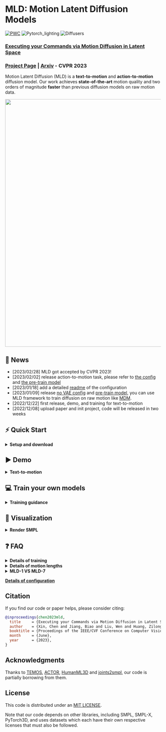 # MLD: Motion Latent Diffusion Models

[![PWC](https://img.shields.io/endpoint.svg?url=https://paperswithcode.com/badge/executing-your-commands-via-motion-diffusion/motion-synthesis-on-humanml3d)](https://paperswithcode.com/sota/motion-synthesis-on-humanml3d?p=executing-your-commands-via-motion-diffusion)
![Pytorch_lighting](https://img.shields.io/badge/Pytorch_lighting->=1.7-Blue?logo=Pytorch) ![Diffusers](https://img.shields.io/badge/Diffusers->=0.7.2-Red?logo=diffusers)

### [Executing your Commands via Motion Diffusion in Latent Space](https://chenxin.tech/mld)
### [Project Page](https://chenxin.tech/mld) | [Arxiv](https://arxiv.org/abs/2212.04048) - CVPR 2023

Motion Latent Diffusion (MLD) is a **text-to-motion** and **action-to-motion** diffusion model. Our work achieves **state-of-the-art** motion quality and two orders of magnitude **faster** than previous diffusion models on raw motion data.

<p float="center">
  <img src="https://user-images.githubusercontent.com/16475892/209251515-ea88127b-0783-4a88-a8c1-2e478f7210a2.png" width="800" />
</p>

## 🚩 News
- [2023/02/28] MLD got accepted by CVPR 2023!
- [2023/02/02] release action-to-motion task, please refer to [the config](https://github.com/ChenFengYe/motion-latent-diffusion/blob/main/configs/config_mld_humanact12.yaml) and [the pre-train model](https://drive.google.com/file/d/1G9O5arldtHvB66OPr31oE_rJG1bH_R39/view)
- [2023/01/18] add a detailed [readme](https://github.com/ChenFengYe/motion-latent-diffusion/tree/main/configs) of the configuration
- [2023/01/09] release [no VAE config](https://github.com/ChenFengYe/motion-latent-diffusion/blob/main/configs/config_novae_humanml3d.yaml) and [pre-train model](https://drive.google.com/file/d/1_mgZRWVQ3jwU43tLZzBJdZ28gvxhMm23/view), you can use MLD framework to train diffusion on raw motion like [MDM](https://github.com/GuyTevet/motion-diffusion-model).
- [2022/12/22] first release, demo, and training for text-to-motion
- [2022/12/08] upload paper and init project, code will be released in two weeks

## ⚡ Quick Start

<details>
  <summary><b>Setup and download</b></summary>
  
### 1. Conda environment

```
conda create python=3.9 --name mld
conda activate mld
```

Install the packages in `requirements.txt` and install [PyTorch 1.12.1](https://pytorch.org/)

```
pip install -r requirements.txt
```

We test our code on Python 3.9.12 and PyTorch 1.12.1.

### 2. Dependencies

Run the script to download dependencies materials:

```
bash prepare/download_smpl_model.sh
bash prepare/prepare_clip.sh
```

For Text to Motion Evaluation

```
bash prepare/download_t2m_evaluators.sh
```

### 3. Pre-train model

Run the script to download the pre-train model

```
bash prepare/download_pretrained_models.sh
```

### 4. (Optional) Download manually

Visit [the Google Driver](https://drive.google.com/drive/folders/1U93wvPsqaSzb5waZfGFVYc4tLCAOmB4C) to download the previous dependencies and model.
</details>

## ▶️ Demo

<details>
  <summary><b>Text-to-motion</b></summary>

We support text file or keyboard input, the generated motions are npy files.
Please check the `configs/asset.yaml` for path config, TEST.FOLDER as output folder.

Then, run the following script:

```
python demo.py --cfg ./configs/config_mld_humanml3d.yaml --cfg_assets ./configs/assets.yaml --example ./demo/example.txt
```

Some parameters:

- `--example=./demo/example.txt`: input file as text prompts
- `--task=text_motion`: generate from the test set of dataset
- `--task=random_sampling`: random motion sampling from noise
- ` --replication`: generate motions for same input texts multiple times
- `--allinone`: store all generated motions in a single npy file with the shape of `[num_samples, num_ replication, num_frames, num_joints, xyz]`

The outputs:

- `npy file`: the generated motions with the shape of (nframe, 22, 3)
- `text file`: the input text prompt
</details>

## 💻 Train your own models

<details>
  <summary><b>Training guidance</b></summary>

### 1. Prepare the datasets

Please refer to [HumanML3D](https://github.com/EricGuo5513/HumanML3D) for text-to-motion dataset setup.
We will provide instructions for other datasets soon.

### 2.1. Ready to train VAE model

Please first check the parameters in `configs/config_vae_humanml3d.yaml`, e.g. `NAME`,`DEBUG`.

Then, run the following command:

```
python -m train --cfg configs/config_vae_humanml3d.yaml --cfg_assets configs/assets.yaml --batch_size 64 --nodebug
```

### 2.2. Ready to train MLD model

Please update the parameters in `configs/config_mld_humanml3d.yaml`, e.g. `NAME`,`DEBUG`,`PRETRAINED_VAE` (change to your `latest ckpt model path` in previous step)

Then, run the following command:

```
python -m train --cfg configs/config_mld_humanml3d.yaml --cfg_assets configs/assets.yaml --batch_size 64 --nodebug
```

### 3. Evaluate the model

Please first put the tained model checkpoint path to `TEST.CHECKPOINT` in `configs/config_mld_humanml3d.yaml`.

Then, run the following command:

```
python -m test --cfg configs/config_mld_humanml3d.yaml --cfg_assets configs/assets.yaml
```

</details>

## 👀 Visualization

<details>
  <summary><b>Render SMPL</b></summary>

### 1. Set up blender - WIP

Refer to [TEMOS-Rendering motions](https://github.com/Mathux/TEMOS) for blender setup, then install the following dependencies.

```
YOUR_BLENDER_PYTHON_PATH/python -m pip install -r prepare/requirements_render.txt
```

### 2. (Optional) Render rigged cylinders

Run the following command using blender:

```
YOUR_BLENDER_PATH/blender --background --python render.py -- --cfg=./configs/render.yaml --dir=YOUR_NPY_FOLDER --mode=video --joint_type=HumanML3D
```

### 2. Create SMPL meshes with:

```
python -m fit --dir YOUR_NPY_FOLDER --save_folder TEMP_PLY_FOLDER --cuda
```

This outputs:

- `mesh npy file`: the generate SMPL vertices with the shape of (nframe, 6893, 3)
- `ply files`: the ply mesh file for blender or meshlab

### 3. Render SMPL meshes

Run the following command to render SMPL using blender:

```
YOUR_BLENDER_PATH/blender --background --python render.py -- --cfg=./configs/render.yaml --dir=YOUR_NPY_FOLDER --mode=video --joint_type=HumanML3D
```

optional parameters:

- `--mode=video`: render mp4 video
- `--mode=sequence`: render the whole motion in a png image.
</details>

## ❓ FAQ

<details>
  <summary><b>Details of training</b></summary>
  
1. **GPUs.** You can indicate the IDs to use all your GPUs.  https://github.com/ChenFengYe/motion-latent-diffusion/blob/6643f175fbcd914312fa5f570e3dc7ab57994075/configs/config_vae_humanml3d.yaml#L4
2.  **Epoch Nums.** 1500~3000 epoch is enough for VAE or MLD. I suggest you use **wandb**(prefer) or **tensorborad** to check FID curve of your training.
3. **Training Speed.** 2000 epoch could cost 1 day for a single GPU, and around 12 hours for 8 GPUs. Training speed also depends on ``VAL_EVERY_STEPS`` (Validation Frequency), DataIO Speed. Your training is a little slow.
https://github.com/ChenFengYe/motion-latent-diffusion/blob/6643f175fbcd914312fa5f570e3dc7ab57994075/configs/config_vae_humanml3d.yaml#L77
4. **Data Log.** Only loss print by default. After validation, more metrics of val will print. More details in wandb (prefer) or tensorborad.
5. **Debug or not.** Please use ``--nodebug`` for all your training.
6. **VAE loading.** Please load your pre-train VAE correctly for the MLD diffusion training.
7. **FID.** FID of validation will drop to 0.5~1 after 1500 epochs for both VAE and MLD training. By default, validation is on test split...https://github.com/ChenFengYe/motion-latent-diffusion/blob/6643f175fbcd914312fa5f570e3dc7ab57994075/configs/config_vae_humanml3d.yaml#L30
</details>

<details>
  <summary><b>Details of motion lengths</b></summary>
Our model is capable of generating motions with arbitrary lengths. To handle different lengths of motions in the same batch, padding and masking are utilized in our motion encoder and decoder. After latent vector <i>z</i> is obtained by diffusion process, motion length <i>L</i> represented as a sequence of positional encodings in the form of sinusoidal functions are also provided to the motion decoder, so our motion decoder is able to generate output with variable target lengths.

</details>

<details>
  <summary><b>MLD-1 VS MLD-7</b></summary>
MLD-7 only works best in evaluating VAE models (Tab. 4), and MLD-1 wins these generation tasks (Tab. 1, 2, 3, 6). In other words, MLD-7 wins the first training stage for the VAE part, while MLD-1 wins the second for the diffusion part. We thought MLD-7 should perform better than MLD-1 in several tasks, but the results differ. The main reason for this downgrade of a larger latent size, we believe, is the small amount of training data. HumanML3D only includes 15k motion sequences, much smaller than billions of images in image generation. MLD-7 could work better when the motion data amount reaches the million level.
</details>

**[Details of configuration](./configs)**

## Citation

If you find our code or paper helps, please consider citing:

```bibtex
@inproceedings{chen2023mld,
  title     = {Executing your Commands via Motion Diffusion in Latent Space},
  author    = {Xin, Chen and Jiang, Biao and Liu, Wen and Huang, Zilong and Fu, Bin and Chen, Tao and Yu, Jingyi and Yu, Gang},
  booktitle = {Proceedings of the IEEE/CVF Conference on Computer Vision and Pattern Recognition (CVPR)},
  month     = {June},
  year      = {2023},
}
```

## Acknowledgments

Thanks to [TEMOS](https://github.com/Mathux/TEMOS), [ACTOR](https://github.com/Mathux/ACTOR), [HumanML3D](https://github.com/EricGuo5513/HumanML3D) and [joints2smpl](https://github.com/wangsen1312/joints2smpl), our code is partially borrowing from them.

## License

This code is distributed under an [MIT LICENSE](LICENSE).

Note that our code depends on other libraries, including SMPL, SMPL-X, PyTorch3D, and uses datasets which each have their own respective licenses that must also be followed.
